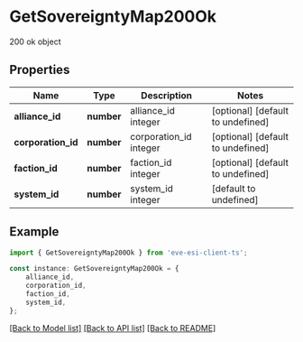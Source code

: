 # GetSovereigntyMap200Ok

200 ok object

## Properties

Name | Type | Description | Notes
------------ | ------------- | ------------- | -------------
**alliance_id** | **number** | alliance_id integer | [optional] [default to undefined]
**corporation_id** | **number** | corporation_id integer | [optional] [default to undefined]
**faction_id** | **number** | faction_id integer | [optional] [default to undefined]
**system_id** | **number** | system_id integer | [default to undefined]

## Example

```typescript
import { GetSovereigntyMap200Ok } from 'eve-esi-client-ts';

const instance: GetSovereigntyMap200Ok = {
    alliance_id,
    corporation_id,
    faction_id,
    system_id,
};
```

[[Back to Model list]](../README.md#documentation-for-models) [[Back to API list]](../README.md#documentation-for-api-endpoints) [[Back to README]](../README.md)
